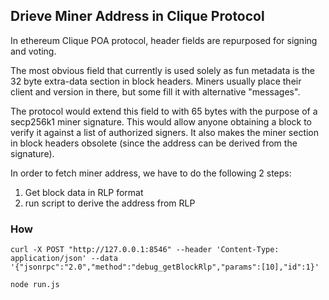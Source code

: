 ## Drieve Miner Address in Clique Protocol

In ethereum Clique POA protocol, header fields are repurposed for signing and voting.

The most obvious field that currently is used solely as fun metadata is the 32 byte extra-data section in block headers. Miners usually place their client and version in there, but some fill it with alternative "messages". 

The protocol would extend this field to with 65 bytes with the purpose of a secp256k1 miner signature. This would allow anyone obtaining a block to verify it against a list of authorized signers. It also makes the miner section in block headers obsolete (since the address can be derived from the signature).

In order to fetch miner address, we have to do the following 2 steps:
1. Get block data in RLP format
2. run script to derive the address from RLP

### How
```
curl -X POST "http://127.0.0.1:8546" --header 'Content-Type: application/json' --data '{"jsonrpc":"2.0","method":"debug_getBlockRlp","params":[10],"id":1}'
```

```
node run.js
```


